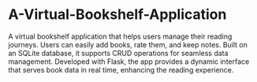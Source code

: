 # A-Virtual-Bookshelf-Application
A virtual bookshelf application that helps users manage their reading journeys. Users can easily add books, rate them, and keep notes. Built on an SQLite database, it supports CRUD operations for seamless data management. Developed with Flask, the app provides a dynamic interface that serves book data in real time, enhancing the reading experience.
